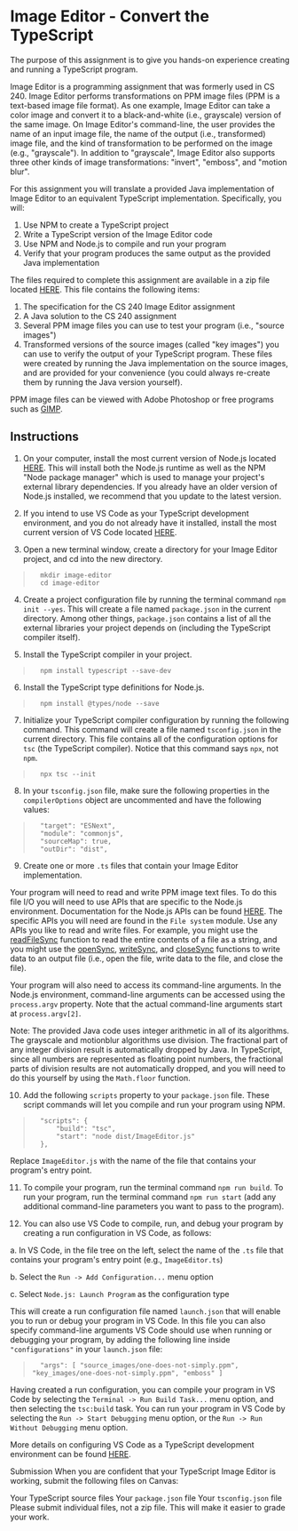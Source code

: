 
# Image Editor - Convert the TypeScript

The purpose of this assignment is to give you hands-on experience creating and running a TypeScript program.

Image Editor is a programming assignment that was formerly used in CS 240. Image Editor performs transformations on PPM image files (PPM is a text-based image file format). As one example, Image Editor can take a color image and convert it to a black-and-white (i.e., grayscale) version of the same image.  On Image Editor's command-line, the user provides the name of an input image file, the name of the output (i.e., transformed) image file, and the kind of transformation to be performed on the image (e.g., "grayscale"). In addition to "grayscale", Image Editor also supports three other kinds of image transformations: "invert", "emboss", and "motion blur".

For this assignment you will translate a provided Java implementation of Image Editor to an equivalent TypeScript implementation. Specifically, you will:

1. Use NPM to create a TypeScript project
2. Write a TypeScript version of the Image Editor code
3. Use NPM and Node.js to compile and run your program
4. Verify that your program produces the same output as the provided Java implementation

The files required to complete this assignment are available in a zip file located [HERE](ImageEditorFiles.zip). This file contains the following items:

1. The specification for the CS 240 Image Editor assignment
2. A Java solution to the CS 240 assignment
3. Several PPM image files you can use to test your program (i.e., "source images")
4. Transformed versions of the source images (called "key images") you can use to verify the output of your TypeScript program. These files were created by running the Java implementation on the source images, and are provided for your convenience (you could always re-create them by running the Java version yourself).

PPM image files can be viewed with Adobe Photoshop or free programs such as [GIMP](https://www.gimp.org/downloads/).

## Instructions

1. On your computer, install the most current version of Node.js located [HERE](https://nodejs.org/en/download). This will install both the Node.js runtime as well as the NPM "Node package manager" which is used to manage your project's external library dependencies. If you already have an older version of Node.js installed, we recommend that you update to the latest version.

2. If you intend to use VS Code as your TypeScript development environment, and you do not already have it installed, install the most current version of VS Code located [HERE](https://code.visualstudio.com/download).

3. Open a new terminal window, create a directory for your Image Editor project, and cd into the new directory.

>       mkdir image-editor
>       cd image-editor

4. Create a project configuration file by running the terminal command `npm init --yes`. This will create a file named `package.json` in the current directory. Among other things, `package.json` contains a list of all the external libraries your project depends on (including the TypeScript compiler itself).

5. Install the TypeScript compiler in your project.

>       npm install typescript --save-dev

6. Install the TypeScript type definitions for Node.js.

>       npm install @types/node --save

7. Initialize your TypeScript compiler configuration by running the following command. This command will create a file named `tsconfig.json` in the current directory. This file contains all of the configuration options for `tsc` (the TypeScript compiler). Notice that this command says `npx`, not `npm`.

>       npx tsc --init

8. In your `tsconfig.json` file, make sure the following properties in the `compilerOptions` object are uncommented and have the following values:

>       "target": "ESNext",
>       "module": "commonjs",
>       "sourceMap": true,
>       "outDir": "dist",

9. Create one or more `.ts` files that contain your Image Editor implementation.

Your program will need to read and write PPM image text files. To do this file I/O you will need to use APIs that are specific to the Node.js environment. Documentation for the Node.js APIs can be found [HERE](https://nodejs.org/docs/latest/api/). The specific APIs you will need are found in the `File system` module. Use any APIs you like to read and write files. For example, you might use the [readFileSync](https://nodejs.org/docs/latest/api/fs.html#fsreadfilesyncpath-options) function to read the entire contents of a file as a string, and you might use the [openSync](https://nodejs.org/docs/latest/api/fs.html#fsopensyncpath-flags-mode), [writeSync](https://nodejs.org/docs/latest/api/fs.html#fswritesyncfd-string-position-encoding), and [closeSync](https://nodejs.org/docs/latest/api/fs.html#fsclosesyncfd) functions to write data to an output file (i.e., open the file, write data to the file, and close the file).

Your program will also need to access its command-line arguments. In the Node.js environment, command-line arguments can be accessed using the `process.argv` property. Note that the actual command-line arguments start at `process.argv[2]`.

Note: The provided Java code uses integer arithmetic in all of its algorithms. The grayscale and motionblur algorithms use division. The fractional part of any integer division result is automatically dropped by Java. In TypeScript, since all numbers are represented as floating point numbers, the fractional parts of division results are not automatically dropped, and you will need to do this yourself by using the `Math.floor` function. 

10. Add the following `scripts` property to your `package.json` file. These script commands will let you compile and run your program using NPM.

>       "scripts": {
>           "build": "tsc",
>           "start": "node dist/ImageEditor.js"
>       },

Replace `ImageEditor.js` with the name of the file that contains your program's entry point.

11. To compile your program, run the terminal command `npm run build`. To run your program, run the terminal command `npm run start` (add any additional command-line parameters you want to pass to the program).

12. You can also use VS Code to compile, run, and debug your program by creating a run configuration in VS Code, as follows:

a. In VS Code, in the file tree on the left, select the name of the `.ts` file that contains your program's entry point (e.g., `ImageEditor.ts`)

b. Select the `Run -> Add Configuration...` menu option

c. Select `Node.js: Launch Program` as the configuration type

This will create a run configuration file named `launch.json` that will enable you to run or debug your program in VS Code. In this file you can also specify command-line arguments VS Code should use when running or debugging your program, by adding the following line inside `"configurations"` in your `launch.json` file:

>       "args": [ "source_images/one-does-not-simply.ppm", "key_images/one-does-not-simply.ppm", "emboss" ]

Having created a run configuration, you can compile your program in VS Code by selecting the `Terminal -> Run Build Task...` menu option, and then selecting the `tsc:build` task. You can run your program in VS Code by selecting the `Run -> Start Debugging` menu option, or the `Run -> Run Without Debugging` menu option.

More details on configuring VS Code as a TypeScript development environment can be found [HERE](https://code.visualstudio.com/docs/typescript/typescript-tutorial).

Submission
When you are confident that your TypeScript Image Editor is working, submit the following files on Canvas:

Your TypeScript source files
Your `package.json` file
Your `tsconfig.json` file
Please submit individual files, not a zip file. This will make it easier to grade your work.
